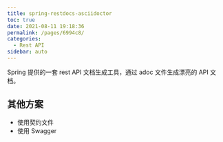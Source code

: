 ```yaml
---
title: spring-restdocs-asciidoctor
toc: true
date: 2021-08-11 19:18:36
permalink: /pages/6994c8/
categories:
  - Rest API
sidebar: auto
---
```


Spring 提供的一套 rest API 文档生成工具，通过 adoc 文件生成漂亮的 API 文档。


## 其他方案

- 使用契约文件
- 使用 Swagger
